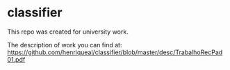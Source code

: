 # classifier
This repo was created for university work.

The description of work you can find at: https://github.com/henriqueal/classifier/blob/master/desc/TrabalhoRecPad01.pdf

